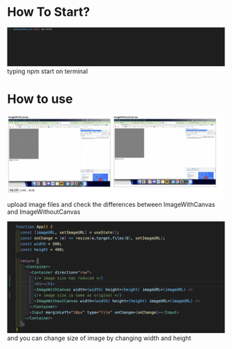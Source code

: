 # How To Start?

![alt text](./src/assets/pic/1.png)
typing npm start on terminal

# How to use

![alt text](./src/assets/pic/2.png)
upload image files and check the differences between
ImageWithCanvas and ImageWithoutCanvas

![alt text](./src/assets/pic/3.png)
and you can change size of image by changing width and height
